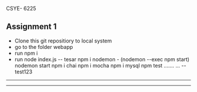 CSYE- 6225 
## Assignment 1

- Clone this git repositiory to local system 
- go to the folder webapp
- run npm i 
- run node index.js
--
tesar
npm i nodemon - (nodemon --exec npm start)
nodemon start
npm i chai
npm i mocha
npm i mysql
npm test
.......
...
--
test123
---
_____
